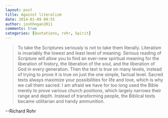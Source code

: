 ```yaml
---
layout: post
title: Against literalism
date: 2014-01-09 09:55
author: joshhogan2011
comments: true
categories: [Quotations, rohr, Spirit]
---
```



<blockquote>To take the Scriptures seriously is not to take them literally. Literalism is invariably the lowest and least level of meaning. Serious reading of Scripture will allow you to find an ever-new spiritual meaning for the liberation of history, the liberation of the soul, and the liberation of God in every generation. Then the text is true on many levels, instead of trying to prove it is true on just the one simple, factual level. Sacred texts always maximize your possibilities for life and love, which is why we call them sacred. I am afraid we have for too long used the Bible merely to prove various church positions, which largely narrows their range and depth. Instead of transforming people, the Biblical texts became utilitarian and handy ammunition.</blockquote>

--Richard Rohr
